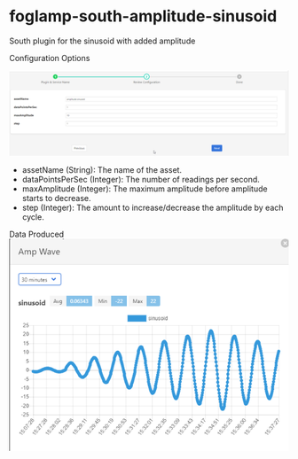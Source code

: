 # foglamp-south-amplitude-sinusoid
South plugin for the sinusoid with added amplitude

Configuration Options

![image](https://raw.githubusercontent.com/JonScott20/foglamp-south-amplitude-sinusoid/master/images/AmpSinConfig-FogLAMP.png)
- assetName (String): The name of the asset.
- dataPointsPerSec (Integer): The number of readings per second.
- maxAmplitude (Integer): The maximum amplitude before amplitude starts to decrease.
- step (Integer): The amount to increase/decrease the amplitude by each cycle. 

Data Produced
![image](https://github.com/JonScott20/foglamp-south-amplitude-sinusoid/blob/master/images/AmpWave-FogLAMP.png)

